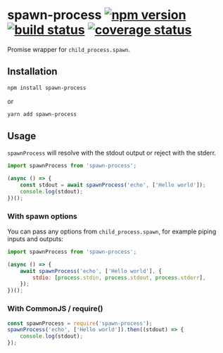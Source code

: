 # spawn-process [![npm version][npm-badge]][npm-url] [![build status][circle-badge]][circle-url] [![coverage status][coverage-badge]][coverage-url]

Promise wrapper for `child_process.spawn`.

## Installation

```bash
npm install spawn-process
```
or
```bash
yarn add spawn-process
```

## Usage

`spawnProcess` will resolve with the stdout output or reject with the stderr.

<!-- snippet: ts,es6 -->
```js
import spawnProcess from 'spawn-process';

(async () => {
    const stdout = await spawnProcess('echo', ['Hello world']);
    console.log(stdout);
})();
```

### With spawn options

You can pass any options from `child_process.spawn`, for example piping inputs and outputs:

<!-- snippet: ts,es6 -->
```js
import spawnProcess from 'spawn-process';

(async () => {
    await spawnProcess('echo', ['Hello world'], {
        stdio: [process.stdin, process.stdout, process.stderr],
    });
})();
```

### With CommonJS / require()

<!-- snippet: js -->
```js
const spawnProcess = require('spawn-process');
spawnProcess('echo', ['Hello world']).then((stdout) => {
    console.log(stdout);
});
```

[npm-badge]: https://badge.fury.io/js/spawn-process.svg
[npm-url]: https://www.npmjs.com/package/spawn-process

[circle-badge]: https://circleci.com/gh/peterjwest/spawn-process.svg?style=shield
[circle-url]: https://circleci.com/gh/peterjwest/spawn-process

[coverage-badge]: https://coveralls.io/repos/peterjwest/spawn-process/badge.svg?branch=main&service=github
[coverage-url]: https://coveralls.io/github/peterjwest/spawn-process?branch=main
